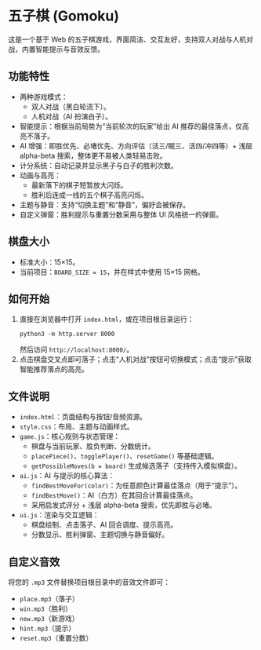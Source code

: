 # 五子棋 (Gomoku)

这是一个基于 Web 的五子棋游戏，界面简洁、交互友好，支持双人对战与人机对战，内置智能提示与音效反馈。

## 功能特性
- 两种游戏模式：
  - 双人对战（黑白轮流下）。
  - 人机对战（AI 扮演白子）。
- 智能提示：根据当前局势为“当前轮次的玩家”给出 AI 推荐的最佳落点，仅高亮不落子。
- AI 增强：即胜优先、必堵优先、方向评估（活三/眠三、活四/冲四等）+ 浅层 alpha-beta 搜索，整体更不易被人类轻易击败。
- 计分系统：自动记录并显示黑子与白子的胜利次数。
- 动画与高亮：
  - 最新落下的棋子短暂放大闪烁。
  - 胜利后连成一线的五个棋子高亮闪烁。
- 主题与静音：支持“切换主题”和“静音”，偏好会被保存。
- 自定义弹窗：胜利提示与重置分数采用与整体 UI 风格统一的弹窗。

## 棋盘大小
- 标准大小：15×15。
- 当前项目：`BOARD_SIZE = 15`，并在样式中使用 15×15 网格。

## 如何开始
1. 直接在浏览器中打开 `index.html`，或在项目根目录运行：
   ```
   python3 -m http.server 8000
   ```
   然后访问 `http://localhost:8000/`。
2. 点击棋盘交叉点即可落子；点击“人机对战”按钮可切换模式；点击“提示”获取智能推荐落点的高亮。

## 文件说明
- `index.html`：页面结构与按钮/音频资源。
- `style.css`：布局、主题与动画样式。
- `game.js`：核心规则与状态管理：
  - 棋盘与当前玩家、胜负判断、分数统计。
  - `placePiece()`、`togglePlayer()`、`resetGame()` 等基础逻辑。
  - `getPossibleMoves(b = board)` 生成候选落子（支持传入模拟棋盘）。
- `ai.js`：AI 与提示的核心算法：
  - `findBestMoveFor(color)`：为任意颜色计算最佳落点（用于“提示”）。
  - `findBestMove()`：AI（白方）在其回合计算最佳落点。
  - 采用启发式评分 + 浅层 alpha-beta 搜索，优先即胜与必堵。
- `ui.js`：渲染与交互逻辑：
  - 棋盘绘制、点击落子、AI 回合调度、提示高亮。
  - 分数显示、胜利弹窗、主题切换与静音偏好。

## 自定义音效
将您的 `.mp3` 文件替换项目根目录中的音效文件即可：
- `place.mp3`（落子）
- `win.mp3`（胜利）
- `new.mp3`（新游戏）
- `hint.mp3`（提示）
- `reset.mp3`（重置分数）
